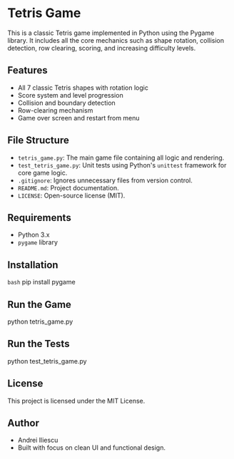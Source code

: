 # Tetris Game

This is a classic Tetris game implemented in Python using the Pygame library. It includes all the core mechanics such as shape rotation, collision detection, row clearing, scoring, and increasing difficulty levels.

## Features

- All 7 classic Tetris shapes with rotation logic
- Score system and level progression
- Collision and boundary detection
- Row-clearing mechanism
- Game over screen and restart from menu

## File Structure

- `tetris_game.py`: The main game file containing all logic and rendering.
- `test_tetris_game.py`: Unit tests using Python's `unittest` framework for core game logic.
- `.gitignore`: Ignores unnecessary files from version control.
- `README.md`: Project documentation.
- `LICENSE`: Open-source license (MIT).

## Requirements

- Python 3.x
- `pygame` library

## Installation

```bash```
pip install pygame

## Run the Game
python tetris_game.py

## Run the Tests
python test_tetris_game.py

## License
This project is licensed under the MIT License.

## Author
- Andrei Iliescu
- Built with focus on clean UI and functional design.
